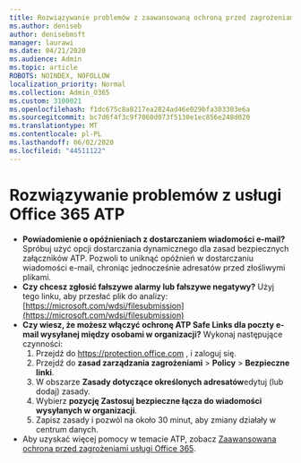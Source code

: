 ```yaml
---
title: Rozwiązywanie problemów z zaawansowaną ochroną przed zagrożeniami usługi Office 365 (ATP)
ms.author: deniseb
author: denisebmsft
manager: laurawi
ms.date: 04/21/2020
ms.audience: Admin
ms.topic: article
ROBOTS: NOINDEX, NOFOLLOW
localization_priority: Normal
ms.collection: Admin_O365
ms.custom: 3100021
ms.openlocfilehash: f1dc675c8a8217ea2824ad46e029bfa303303e6a
ms.sourcegitcommit: bc7d6f4f3c9f7060d073f5130e1ec856e248d020
ms.translationtype: MT
ms.contentlocale: pl-PL
ms.lasthandoff: 06/02/2020
ms.locfileid: "44511122"
---
```

# <a name="troubleshoot-issues-with-office-365-atp"></a>Rozwiązywanie problemów z usługi Office 365 ATP

- **Powiadomienie o opóźnieniach z dostarczaniem wiadomości e-mail?** Spróbuj użyć opcji dostarczania dynamicznego dla zasad bezpiecznych załączników ATP. Pozwoli to uniknąć opóźnień w dostarczaniu wiadomości e-mail, chroniąc jednocześnie adresatów przed złośliwymi plikami.
- **Czy chcesz zgłosić fałszywe alarmy lub fałszywe negatywy?** Użyj tego linku, aby przesłać plik do analizy:[https://microsoft.com/wdsi/filesubmission](https://microsoft.com/wdsi/filesubmission)
- **Czy wiesz, że możesz włączyć ochronę ATP Safe Links dla poczty e-mail wysyłanej między osobami w organizacji?** Wykonaj następujące czynności:
    1. Przejdź do https://protection.office.com , i zaloguj się.
    2. Przejdź do **zasad zarządzania zagrożeniami**  >  **Policy**  >  **Bezpieczne linki**.
    3. W obszarze **Zasady dotyczące określonych adresatów**edytuj (lub dodaj) zasady.
    4. Wybierz **pozycję Zastosuj bezpieczne łącza do wiadomości wysyłanych w organizacji**.
    5. Zapisz zasady i pozwól na około 30 minut, aby zmiany działały w centrum danych.
- Aby uzyskać więcej pomocy w temacie ATP, zobacz [Zaawansowana ochrona przed zagrożeniami usługi Office 365](https://docs.microsoft.com/microsoft-365/security/office-365-security/office-365-atp).
